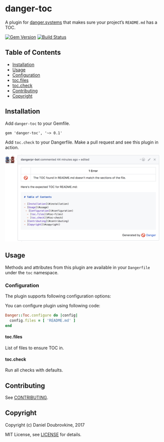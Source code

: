 # danger-toc

A plugin for [danger.systems](http://danger.systems) that makes sure your project’s `README.md` has a TOC.

[![Gem Version](https://badge.fury.io/rb/danger-toc.svg)](https://badge.fury.io/rb/danger-toc)
[![Build Status](https://travis-ci.org/dblock/danger-toc.svg?branch=master)](https://travis-ci.org/dblock/danger-toc)

## Table of Contents

- [Installation](#installation)
- [Usage](#usage)
 - [Configuration](#configuration)
  - [toc.files](#toc-files)
  - [toc.check](#toc-check)
- [Contributing](#contributing)
- [Copyright](#copyright)

## Installation

Add `danger-toc` to your Gemfile.

```
gem 'danger-toc', '~> 0.1'
```

Add `toc.check` to your Dangerfile. Make a pull request and see this plugin in action.

<img src='images/toc-missing.png'>

## Usage

Methods and attributes from this plugin are available in your `Dangerfile` under the `toc` namespace.

### Configuration

The plugin supports following configuration options:

You can configure plugin using following code:
```ruby
Danger::Toc.configure do |config|
  config.files = [ 'README.md' ]
end
```

#### toc.files

List of files to ensure TOC in.

#### toc.check

Run all checks with defaults.

## Contributing

See [CONTRIBUTING](CONTRIBUTING.md).

## Copyright

Copyright (c) Daniel Doubrovkine, 2017

MIT License, see [LICENSE](LICENSE.txt) for details.
